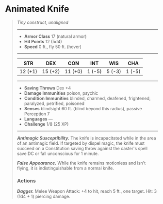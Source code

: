 # Animated Knife
>*Tiny construct, unaligned*
>___
>- **Armor Class** 17 (natural armor)
>- **Hit Points** 12 (5d4)
>- **Speed** 0 ft., fly 50 ft. (hover)
>___
>|STR|DEX|CON|INT|WIS|CHA|
>|:---:|:---:|:---:|:---:|:---:|:---:|
>|12 (+1)|15 (+2)|11 (+0)|1 (-5)|5 (-3)|1 (-5)|
>___
>- **Saving Throws** Dex +4
>- **Damage Immunities** poison, psychic
>- **Condition Immunities** blinded, charmed, deafened, frightened, paralyzed, petrified, poisoned
>- **Senses** blindsight 60 ft. (blind beyond this radius), passive Perception 7
>- **Languages** —
>- **Challenge** 1/8 (25 XP)
>___
>***Antimagic Susceptibility.*** The knife is incapacitated while in the area of an antimagic field. If targeted by dispel magic, the knife must succeed on a Constitution saving throw against the caster's spell save DC or fall unconscious for 1 minute.  
>
>***False Appearance.*** While the knife remains motionless and isn't flying, it is indistinguishable from a normal knife.  
>
>### Actions
>***Dagger.*** Melee Weapon Attack: +4 to hit, reach 5 ft., one target. Hit: 3 (1d4 + 1) piercing damage.